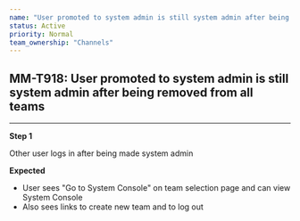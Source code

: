 ```yaml
---
name: "User promoted to system admin is still system admin after being removed from all teams"
status: Active
priority: Normal
team_ownership: "Channels"
---
```


## MM-T918: User promoted to system admin is still system admin after being removed from all teams

---

**Step 1**

Other user logs in after being made system admin

**Expected**

- User sees "Go to System Console" on team selection page and can view System Console
- Also sees links to create new team and to log out
